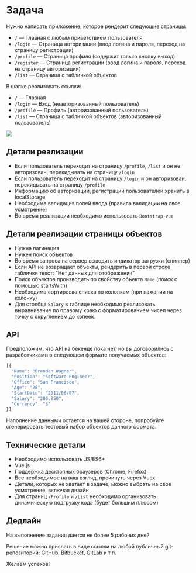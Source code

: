 # Задача
Нужно написать приложение, которое рендерит следующие страницы:
* `/` — Главная с любым приветствием пользователя
* `/login` — Страница авторизации (ввод логина и пароля, переход на страницу регистрации)
* `/profile` — Страница профиля (содержит только кнопку выход)
* `/register` — Страница регистрации (ввод логина и пароля, переход на страницу авторизации)
* `/list` — Страница с табличкой объектов

В шапке реализовать ссылки:
* `/` — Главная
* `/login` — Вход (неавторизованный пользователь)
* `/profile` — Профиль (авторизованный пользователь)
* `/list` — Страница с табличкой объектов (авторизованный пользователь)

![](https://github.com/vecherkin/frontend-test-tasks/raw/master/frontend-task-0.png)

## Детали реализации
* Если пользователь переходит на страницу `/profile`, `/list`  и он не авторизован, перекидывать на страницу `/login`
* Если пользователь переходит на страницу `/login`  и он авторизован, перекидывать на страницу `/profile`
* Информацию об авторизации, регистрации пользователей хранить в localStorage
* Необходима валидация полей ввода (правила валидации на свое усмотрение)
* Во время реализации необходимо использовать `Bootstrap-vue`

## Детали реализации страницы объектов
* Нужна пагинация
* Нужен поиск объектов
* Во время запроса на сервер выводить индикатор загрузки (спиннер)
* Если API не возвращает объекты, рендерить в первой строке таблички текст: "Нет данных для отображения"
* Поиск объектов производить по свойству объекта `Name` (поиск с помощью startsWith)
* Необходима сортировка списка по колонкам (при нажании на колонку)
* Для столбца `Salary` в таблице необходимо реализовать выравнивание по правому краю с форматированием чисел через точку с округлением до копеек.

## API
Предположим, что API на бекенде пока нет, но вы договорились с разработчиками о следующем формате получаемых объектов:
```js
[{
  "Name": "Brenden Wagner",
  "Position": "Software Engineer",
  "Office": "San Francisco",
  "Age": "28",
  "StartDate": "2011/06/07",
  "Salary": "206.850",
  "Currency": "$"
}]
```
Наполнение данными остается на вашей стороне, попробуйте сгенерировать тестовый набор объектов данного формата.

## Технические детали
* Необходимо использовать JS/ES6+
* Vue.js
* Поддержка десктопных браузеров (Chrome, Firefox)
* Все необходимое на ваш взгляд, прокинуть через Vuex
* Детали, которых не хватает в задаче, можно выбрать на свое усмотрение, включая дизайн
* Для страниц `/Profile` и `/List` необходимо организовать динамическую подгрузку кода (будет большим плюсом)

## Дедлайн
На выполнение задания дается не более 5 рабочих дней

Решение можно прислать в виде ссылки на любой публичный git-репозиторий: GitHub, Bitbucket, GitLab и т.п.

Желаем успехов!
